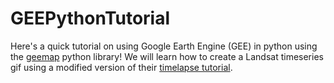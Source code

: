 # GEEPythonTutorial
Here's a quick tutorial on using Google Earth Engine (GEE) in python using the [geemap](https://geemap.org/) python library! We will learn how to create a Landsat timeseries gif using a modified version of their [timelapse tutorial](https://geemap.org/notebooks/39_timelapse/). 
